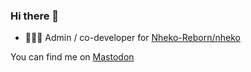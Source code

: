 ### Hi there 👋

<!--
**redsky17/redsky17** is a ✨ _special_ ✨ repository because its `README.md` (this file) appears on your GitHub profile.

Here are some ideas to get you started:

- 🔭 I’m currently working on ...
- 🌱 I’m currently learning ...
- 👯 I’m looking to collaborate on ...
- 🤔 I’m looking for help with ...
- 💬 Ask me about ...
- 📫 How to reach me: ...
- 😄 Pronouns: ...
- ⚡ Fun fact: ...
-->

-  👨🏻‍💻 Admin / co-developer for [Nheko-Reborn/nheko](https://github.com/Nheko-Reborn/nheko)

You can find me on <a rel="me" href="https://fosstodon.org/@redsky17">Mastodon</a>
